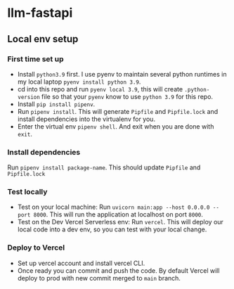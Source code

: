 # llm-fastapi

## Local env setup 
### First time set up
- Install `python3.9` first. I use pyenv to maintain several python runtimes in my local laptop `pyenv install python 3.9`. 
- cd into this repo and run `pyenv local 3.9`, this will create `.python-version` file so that your `pyenv` know to use `python 3.9` for this repo.
- Install `pip install pipenv`.
- Run `pipenv install`. This will generate `Pipfile` and `Pipfile.lock` and install dependencies into the virtualenv for you.
- Enter the virtual env `pipenv shell`. And exit when you are done with `exit`.

### Install dependencies 
Run `pipenv install package-name`. This should update `Pipfile` and `Pipfile.lock`

### Test locally
- Test on your local machine: Run `uvicorn main:app --host 0.0.0.0 --port 8000`. This will run the application at localhost on port `8000`. 
- Test on the Dev Vercel Serverless env: Run `vercel`. This will deploy our local code into a dev env, so you can test with your local change. 

### Deploy to Vercel
- Set up vercel account and install vercel CLI.
- Once ready you can commit and push the code. By default Vercel will deploy to prod with new commit merged to `main` branch. 
